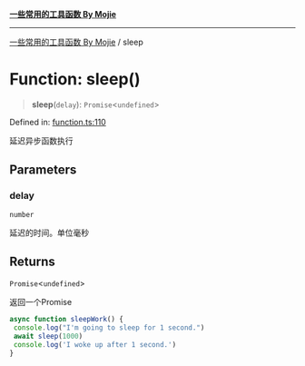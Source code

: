 [**一些常用的工具函数 By Mojie**](../README.md)

***

[一些常用的工具函数 By Mojie](../globals.md) / sleep

# Function: sleep()

> **sleep**(`delay`): `Promise`\<`undefined`\>

Defined in: [function.ts:110](https://github.com/mojiefong/utils/blob/835f9f080ca618c45c936acaa9a99d1df0257c97/src/function.ts#L110)

延迟异步函数执行

## Parameters

### delay

`number`

延迟的时间。单位毫秒

## Returns

`Promise`\<`undefined`\>

返回一个Promise
``` typescript
async function sleepWork() {
 console.log("I'm going to sleep for 1 second.")
 await sleep(1000)
 console.log('I woke up after 1 second.')
}
```
